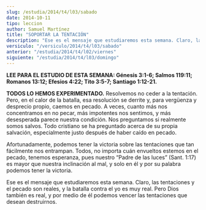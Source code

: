 ```yaml
---
slug: /estudia/2014/t4/l03/sabado
date: 2014-10-11
tipo: leccion
author: Samuel Martínez
title: "SOPORTAR LA TENTACIÓN"
description: "Ese es el mensaje que estudiaremos esta semana. Claro, las tentaciones y el pecado son reales, y la batalla contra el yo es muy real. Pero Dios también es real, y por medio de él podemos vencer las tentaciones que desean destruirnos."
versiculo: "/versiculo/2014/t4/l03/sabado"
anterior: "/estudia/2014/t4/l02/viernes"
siguiente: "/estudia/2014/t4/l03/domingo"
---
```


**LEE PARA EL ESTUDIO DE ESTA SEMANA: Génesis 3:1-6; Salmos 119:11; Romanos 13:12; Efesios 4:22; Tito 3:5-7; Santiago 1:12-21.**

**TODOS LO HEMOS EXPERIMENTADO.** Resolvemos no ceder a la tentación. Pero, en el calor de la batalla, esa resolución se derrite y, para vergüenza y desprecio propio, caemos en pecado. A veces, cuanto más nos concentramos en no pecar, más impotentes nos sentimos, y más desesperada parece nuestra condición. Nos preguntamos si realmente somos salvos. Todo cristiano se ha preguntado acerca de su propia salvación, especialmente justo después de haber caído en pecado.

Afortunadamente, podemos tener la victoria sobre las tentaciones que tan fácilmente nos entrampan. Todos, no importa cuán envueltos estemos en el pecado, tenemos esperanza, pues nuestro “Padre de las luces” (Sant. 1:17) es mayor que nuestra inclinación al mal, y solo en él y por su palabra podemos tener la victoria.

Ese es el mensaje que estudiaremos esta semana. Claro, las tentaciones y el pecado son reales, y la batalla contra el yo es muy real. Pero Dios también es real, y por medio de él podemos vencer las tentaciones que desean destruirnos.
